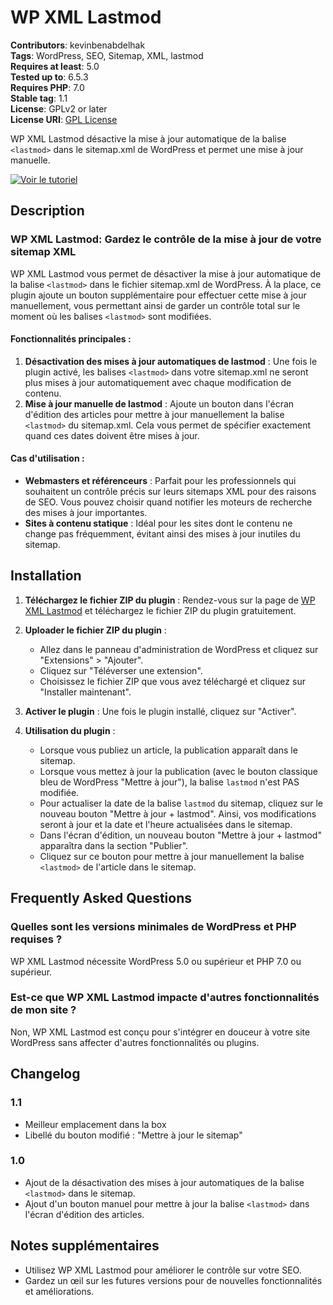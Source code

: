 # WP XML Lastmod

**Contributors**: kevinbenabdelhak  
**Tags**: WordPress, SEO, Sitemap, XML, lastmod  
**Requires at least**: 5.0  
**Tested up to**: 6.5.3  
**Requires PHP**: 7.0  
**Stable tag**: 1.1  
**License**: GPLv2 or later  
**License URI**: [GPL License](https://www.gnu.org/licenses/gpl-2.0.html)

WP XML Lastmod désactive la mise à jour automatique de la balise `<lastmod>` dans le sitemap.xml de WordPress et permet une mise à jour manuelle.

[![Voir le tutoriel](https://img.youtube.com/vi/Rs5mogA_mZo/maxresdefault.jpg)](https://www.youtube.com/watch?v=Rs5mogA_mZo)

## Description

### WP XML Lastmod: Gardez le contrôle de la mise à jour de votre sitemap XML

WP XML Lastmod vous permet de désactiver la mise à jour automatique de la balise `<lastmod>` dans le fichier sitemap.xml de WordPress. À la place, ce plugin ajoute un bouton supplémentaire pour effectuer cette mise à jour manuellement, vous permettant ainsi de garder un contrôle total sur le moment où les balises `<lastmod>` sont modifiées.

#### Fonctionnalités principales :

1. **Désactivation des mises à jour automatiques de lastmod** : Une fois le plugin activé, les balises `<lastmod>` dans votre sitemap.xml ne seront plus mises à jour automatiquement avec chaque modification de contenu.
2. **Mise à jour manuelle de lastmod** : Ajoute un bouton dans l'écran d'édition des articles pour mettre à jour manuellement la balise `<lastmod>` du sitemap.xml. Cela vous permet de spécifier exactement quand ces dates doivent être mises à jour.

#### Cas d'utilisation :

- **Webmasters et référenceurs** : Parfait pour les professionnels qui souhaitent un contrôle précis sur leurs sitemaps XML pour des raisons de SEO. Vous pouvez choisir quand notifier les moteurs de recherche des mises à jour importantes.
- **Sites à contenu statique** : Idéal pour les sites dont le contenu ne change pas fréquemment, évitant ainsi des mises à jour inutiles du sitemap.

## Installation

1. **Téléchargez le fichier ZIP du plugin** :
   Rendez-vous sur la page de [WP XML Lastmod](https://kevin-benabdelhak.fr/plugins/wp-xml-lastmod/) et téléchargez le fichier ZIP du plugin gratuitement.

2. **Uploader le fichier ZIP du plugin** :
   - Allez dans le panneau d'administration de WordPress et cliquez sur "Extensions" > "Ajouter".
   - Cliquez sur "Téléverser une extension".
   - Choisissez le fichier ZIP que vous avez téléchargé et cliquez sur "Installer maintenant".

3. **Activer le plugin** :
   Une fois le plugin installé, cliquez sur "Activer".

4. **Utilisation du plugin** :
   - Lorsque vous publiez un article, la publication apparaît dans le sitemap.
   - Lorsque vous mettez à jour la publication (avec le bouton classique bleu de WordPress "Mettre à jour"), la balise `lastmod` n'est PAS modifiée.
   - Pour actualiser la date de la balise `lastmod` du sitemap, cliquez sur le nouveau bouton "Mettre à jour + lastmod". Ainsi, vos modifications seront à jour et la date et l'heure actualisées dans le sitemap.
   - Dans l'écran d'édition, un nouveau bouton "Mettre à jour + lastmod" apparaîtra dans la section "Publier". 
   - Cliquez sur ce bouton pour mettre à jour manuellement la balise `<lastmod>` de l'article dans le sitemap.

## Frequently Asked Questions

### Quelles sont les versions minimales de WordPress et PHP requises ?

WP XML Lastmod nécessite WordPress 5.0 ou supérieur et PHP 7.0 ou supérieur.

### Est-ce que WP XML Lastmod impacte d'autres fonctionnalités de mon site ?

Non, WP XML Lastmod est conçu pour s'intégrer en douceur à votre site WordPress sans affecter d'autres fonctionnalités ou plugins.

## Changelog

### 1.1 
* Meilleur emplacement dans la box
* Libellé du bouton modifié : "Mettre à jour le sitemap"

### 1.0
* Ajout de la désactivation des mises à jour automatiques de la balise `<lastmod>` dans le sitemap.
* Ajout d'un bouton manuel pour mettre à jour la balise `<lastmod>` dans l'écran d'édition des articles.

## Notes supplémentaires

* Utilisez WP XML Lastmod pour améliorer le contrôle sur votre SEO.
* Gardez un œil sur les futures versions pour de nouvelles fonctionnalités et améliorations.
